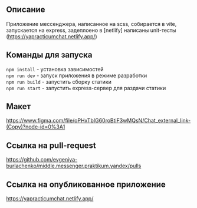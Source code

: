 ## Описание  
Приложение мессенджера, написанное на scss, собирается в vite, запускается на express, задеплоено в [netlify]
написаны unit-тесты
(https://yapracticumchat.netlify.app/)

## Команды для запуска  
`npm install` - установка зависимостей  
`npm run dev` - запуск приложения в режиме разработки  
`npm run build` - запустить сборку статики  
`npm run start` - запустить express-сервер для раздачи статики

## Макет  
https://www.figma.com/file/oPHxTbIG60roBtiF3wMQsN/Chat_external_link-(Copy)?node-id=0%3A1

## Ссылка на pull-request  
https://github.com/evgeniya-burlachenko/middle.messenger.praktikum.yandex/pulls

## Ссылка на опубликованное приложение  
https://yapracticumchat.netlify.app/


